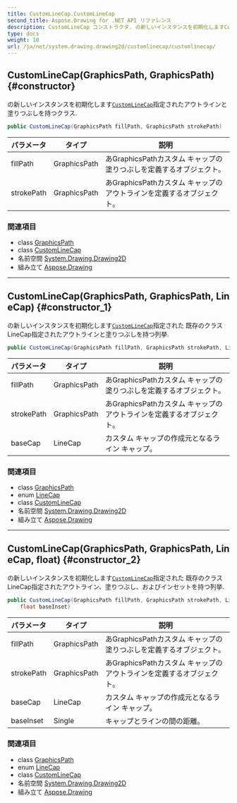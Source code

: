 ```yaml
---
title: CustomLineCap.CustomLineCap
second_title: Aspose.Drawing for .NET API リファレンス
description: CustomLineCap コンストラクタ. の新しいインスタンスを初期化しますCustomLineCap指定されたアウトラインと塗りつぶしを持つクラス.
type: docs
weight: 10
url: /ja/net/system.drawing.drawing2d/customlinecap/customlinecap/
---
```

## CustomLineCap(GraphicsPath, GraphicsPath) {#constructor}

の新しいインスタンスを初期化します[`CustomLineCap`](../)指定されたアウトラインと塗りつぶしを持つクラス.

```csharp
public CustomLineCap(GraphicsPath fillPath, GraphicsPath strokePath)
```

| パラメータ | タイプ | 説明 |
| --- | --- | --- |
| fillPath | GraphicsPath | あGraphicsPathカスタム キャップの塗りつぶしを定義するオブジェクト。 |
| strokePath | GraphicsPath | あGraphicsPathカスタム キャップのアウトラインを定義するオブジェクト。 |

### 関連項目

* class [GraphicsPath](../../graphicspath/)
* class [CustomLineCap](../)
* 名前空間 [System.Drawing.Drawing2D](../../customlinecap/)
* 組み立て [Aspose.Drawing](../../../)

---

## CustomLineCap(GraphicsPath, GraphicsPath, LineCap) {#constructor_1}

の新しいインスタンスを初期化します[`CustomLineCap`](../)指定された 既存のクラスLineCap指定されたアウトラインと塗りつぶしを持つ列挙.

```csharp
public CustomLineCap(GraphicsPath fillPath, GraphicsPath strokePath, LineCap baseCap)
```

| パラメータ | タイプ | 説明 |
| --- | --- | --- |
| fillPath | GraphicsPath | あGraphicsPathカスタム キャップの塗りつぶしを定義するオブジェクト。 |
| strokePath | GraphicsPath | あGraphicsPathカスタム キャップのアウトラインを定義するオブジェクト。 |
| baseCap | LineCap | カスタム キャップの作成元となるライン キャップ。 |

### 関連項目

* class [GraphicsPath](../../graphicspath/)
* enum [LineCap](../../linecap/)
* class [CustomLineCap](../)
* 名前空間 [System.Drawing.Drawing2D](../../customlinecap/)
* 組み立て [Aspose.Drawing](../../../)

---

## CustomLineCap(GraphicsPath, GraphicsPath, LineCap, float) {#constructor_2}

の新しいインスタンスを初期化します[`CustomLineCap`](../)指定された 既存のクラスLineCap指定されたアウトライン、塗りつぶし、およびインセットを持つ列挙.

```csharp
public CustomLineCap(GraphicsPath fillPath, GraphicsPath strokePath, LineCap baseCap, 
    float baseInset)
```

| パラメータ | タイプ | 説明 |
| --- | --- | --- |
| fillPath | GraphicsPath | あGraphicsPathカスタム キャップの塗りつぶしを定義するオブジェクト。 |
| strokePath | GraphicsPath | あGraphicsPathカスタム キャップのアウトラインを定義するオブジェクト。 |
| baseCap | LineCap | カスタム キャップの作成元となるライン キャップ。 |
| baseInset | Single | キャップとラインの間の距離。 |

### 関連項目

* class [GraphicsPath](../../graphicspath/)
* enum [LineCap](../../linecap/)
* class [CustomLineCap](../)
* 名前空間 [System.Drawing.Drawing2D](../../customlinecap/)
* 組み立て [Aspose.Drawing](../../../)


